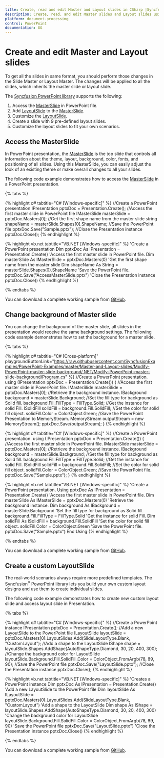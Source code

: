 ```yaml
---
title: Create, read and edit Master and Layout slides in CSharp |Syncfusion<sup>®</sup>|
description: Create, read, and edit Master slides and Layout slides using Syncfusion<sup>®</sup> PowerPoint library (Essential<sup>®</sup> Presentation).
platform: document-processing
control: PowerPoint
documentation: UG
---
```


# Create and edit Master and Layout slides

To get all the slides in same format, you should perform those changes in the Slide Master or Layout Master. The changes will be applied to all the slides, which inherits the master slide or layout slide.

The [Syncfusion PowerPoint library](https://www.syncfusion.com/powerpoint-framework/net) supports the following:

1. Access the [MasterSlide](https://help.syncfusion.com/cr/document-processing/Syncfusion.Presentation.IMasterSlide.html) in PowerPoint file.
2. Add [LayoutSlide](https://help.syncfusion.com/cr/document-processing/Syncfusion.Presentation.ILayoutSlide.html) to the [MasterSlide](https://help.syncfusion.com/cr/document-processing/Syncfusion.Presentation.IMasterSlide.html).
3. Customize the [LayoutSlide](https://help.syncfusion.com/cr/document-processing/Syncfusion.Presentation.ILayoutSlide.html).
4. Create a slide with 9 pre-defined layout slides.
5. Customize the layout slides to fit your own scenarios.

## Access the MasterSlide

In PowerPoint presentation, the [MasterSlide](https://help.syncfusion.com/cr/document-processing/Syncfusion.Presentation.IMasterSlide.html) is the top slide that controls all information about the theme, layout, background, color, fonts, and positioning of all slides. Using this MasterSlide, you can easily adjust the look of an existing theme or make overall changes to all your slides.

The following code example demonstrates how to access the [MasterSlide](https://help.syncfusion.com/cr/document-processing/Syncfusion.Presentation.IMasterSlide.html) in a PowerPoint presentation.

{% tabs %}

{% highlight c# tabtitle="C# [Windows-specific]" %}
//Create a PowerPoint presentation
IPresentation pptxDoc = Presentation.Create();
//Access the first master slide in PowerPoint file
IMasterSlide masterSlide = pptxDoc.Masters[0];
//Get the first shape name from the master slide
string shapeName = masterSlide.Shapes[0].ShapeName;
//Save the PowerPoint file
pptxDoc.Save("Sample.pptx");
//Close the Presentation instance
pptxDoc.Close();
{% endhighlight %}

{% highlight vb.net tabtitle="VB.NET [Windows-specific]" %}
'Create a PowerPoint presentation
Dim pptxDoc As IPresentation = Presentation.Create()
'Access the first master slide in PowerPoint file.
Dim masterSlide As IMasterSlide = pptxDoc.Masters(0)
'Get the first shape name from the master slide
Dim shapeName As String = masterSlide.Shapes(0).ShapeName
'Save the PowerPoint file.
pptxDoc.Save("AccessMasterSlide.pptx")
'Close the Presentation instance
pptxDoc.Close()
{% endhighlight %}

{% endtabs %}

You can download a complete working sample from [GitHub](https://github.com/SyncfusionExamples/PowerPoint-Examples/tree/master/Master-and-Layout-slides/Access-PowerPoint-master-slide).

## Change background of Master slide

You can change the background of the master slide, all slides in the presentation would receive the same background settings. The following code example demonstrates how to set the background for a master slide.

{% tabs %}

{% highlight c# tabtitle="C# [Cross-platform]"
playgroundButtonLink="https://raw.githubusercontent.com/SyncfusionExamples/PowerPoint-Examples/master/Master-and-Layout-slides/Modify-PowerPoint-master-slide-background/.NET/Modify-PowerPoint-master-slide-background/Program.cs" %}
//Create a PowerPoint presentation.
using (IPresentation pptxDoc = Presentation.Create())
{
    //Access the first master slide in PowerPoint file.
    IMasterSlide masterSlide = pptxDoc.Masters[0];
    //Retrieve the background instance.
    IBackground background = masterSlide.Background;
    //Set the fill type for background as Solid fill.
    background.Fill.FillType = FillType.Solid;
    //Get the instance for solid Fill.
    ISolidFill solidFill = background.Fill.SolidFill;
    //Set the color for solid fill object.
    solidFill.Color = ColorObject.Green;
    //Save the PowerPoint Presentation to MemoryStream.
    MemoryStream outputStream = new MemoryStream();
    pptxDoc.Save(outputStream);
}
{% endhighlight %}

{% highlight c# tabtitle="C# [Windows-specific]" %}
//Create a PowerPoint presentation.
using (IPresentation pptxDoc = Presentation.Create())
{
    //Access the first master slide in PowerPoint file.
    IMasterSlide masterSlide = pptxDoc.Masters[0];
    //Retrieve the background instance.
    IBackground background = masterSlide.Background;
    //Set the fill type for background as Solid fill.
    background.Fill.FillType = FillType.Solid;
    //Get the instance for solid Fill.
    ISolidFill solidFill = background.Fill.SolidFill;
    //Set the color for solid fill object.
    solidFill.Color = ColorObject.Green;
    //Save the PowerPoint file.
    pptxDoc.Save("Sample.pptx");
}
{% endhighlight %}

{% highlight vb.net tabtitle="VB.NET [Windows-specific]" %}
'Create a PowerPoint presentation.
Using pptxDoc As IPresentation = Presentation.Create()
    'Access the first master slide in PowerPoint file.
    Dim masterSlide As IMasterSlide = pptxDoc.Masters(0)
    'Retrieve the background instance.
    Dim background As IBackground = masterSlide.Background
    'Set the fill type for background as Solid fill.
    background.Fill.FillType = FillType.Solid
    'Get the instance for solid Fill.
    Dim solidFill As ISolidFill = background.Fill.SolidFill
    'Set the color for solid fill object.
    solidFill.Color = ColorObject.Green
    'Save the PowerPoint file.
    pptxDoc.Save("Sample.pptx")
End Using
{% endhighlight %}

{% endtabs %}

You can download a complete working sample from [GitHub](https://github.com/SyncfusionExamples/PowerPoint-Examples/tree/master/Master-and-Layout-slides/Modify-PowerPoint-master-slide-background).

## Create a custom LayoutSlide

The real-world scenarios always require more predefined templates. The Syncfusion<sup>®</sup> PowerPoint library lets you build your own custom layout designs and use them to create individual slides.

The following code example demonstrates how to create new custom layout slide and access layout slide in Presentation.

{% tabs %}

{% highlight c# tabtitle="C# [Windows-specific]" %}
//Create a PowerPoint instance
IPresentation pptxDoc = Presentation.Create();
//Add a new LayoutSlide to the PowerPoint file
ILayoutSlide layoutSlide = pptxDoc.Masters[0].LayoutSlides.Add(SlideLayoutType.Blank, "CustomLayout");
//Add a shape to the LayoutSlide
IShape shape = layoutSlide.Shapes.AddShape(AutoShapeType.Diamond, 30, 20, 400, 300);
//Change the background color for LayoutSlide
layoutSlide.Background.Fill.SolidFill.Color = ColorObject.FromArgb(78, 89, 90);
//Save the PowerPoint file
pptxDoc.Save("LayoutSlide.pptx");
//Close the Presentation instance
pptxDoc.Close();
{% endhighlight %}

{% highlight vb.net tabtitle="VB.NET [Windows-specific]" %}
'Creates a PowerPoint instance
Dim pptxDoc As IPresentation = Presentation.Create()
'Add a new LayoutSlide to the PowerPoint file
Dim layoutSlide As ILayoutSlide = pptxDoc.Masters(0).LayoutSlides.Add(SlideLayoutType.Blank, "CustomLayout")
'Add a shape to the LayoutSlide
Dim shape As IShape = layoutSlide.Shapes.AddShape(AutoShapeType.Diamond, 30, 20, 400, 300)
'Change the background color for LayoutSlide
layoutSlide.Background.Fill.SolidFill.Color = ColorObject.FromArgb(78, 89, 90)
'Save the PowerPoint file
pptxDoc.Save("LayoutSlide.pptx")
'Close the Presentation instance
pptxDoc.Close()
{% endhighlight %}

{% endtabs %}

You can download a complete working sample from [GitHub](https://github.com/SyncfusionExamples/PowerPoint-Examples/tree/master/Master-and-Layout-slides/Create-custom-layout-slide).